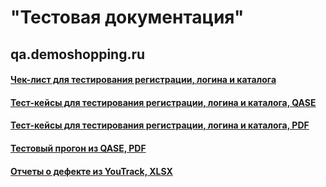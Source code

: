 # "Тестовая документация"
## qa.demoshopping.ru
#### [Чек-лист для тестирования регистрации, логина и каталога](https://docs.google.com/spreadsheets/d/1zwhsdN667Qrc3eg_2llk7Wu7GYBM7IAjVa9FMN-EVSE/edit?usp=sharing)
#### [Тест-кейсы для тестирования регистрации, логина и каталога, QASE](https://app.qase.io/project/G9?suite=28)
#### [Тест-кейсы для тестирования регистрации, логина и каталога, PDF](https://github.com/StanTokarev/docs/blob/main/Stan%20Tokarev%20-%20Test%20Cases%20for%20registration%2C%20logIn%2C%20product%20catalog.pdf) 
#### [Тестовый прогон из QASE, PDF](https://github.com/StanTokarev/docs/blob/main/Stan%20Tokarev%20-%20Test%20Runs%20from%20QASE.pdf)
#### [Отчеты о дефекте из YouTrack, XLSX](https://github.com/StanTokarev/docs/blob/main/Stan%20Tokarev%20-%20Bug%20Reports%20from%20YouTrack2.xlsx)
